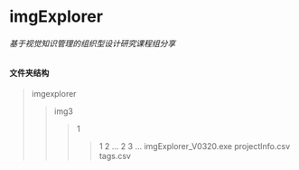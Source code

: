 imgExplorer
=======
###### 基于视觉知识管理的组织型设计研究课程组分享
#### 文件夹结构
>imgexplorer
>>img3
>>>1
>>>>1
>>>>2
>>>>...
>>>2
>>>3
>>>...
>>imgExplorer_V0320.exe
>>projectInfo.csv
>>tags.csv
